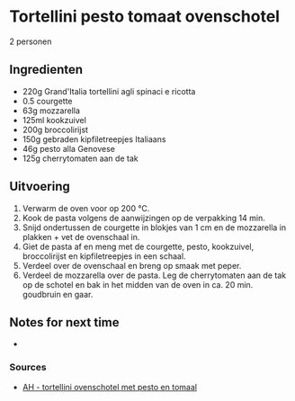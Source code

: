 # Tortellini pesto tomaat ovenschotel

2 personen

## Ingredienten

* 220g Grand'Italia tortellini agli spinaci e ricotta
* 0.5 courgette
* 63g mozzarella
* 125ml kookzuivel
* 200g broccolirijst
* 150g gebraden kipfiletreepjes Italiaans
* 46g pesto alla Genovese
* 125g cherrytomaten aan de tak

## Uitvoering

1. Verwarm de oven voor op 200 °C. 
2. Kook de pasta volgens de aanwijzingen op de verpakking 14 min. 
3. Snijd ondertussen de courgette in blokjes van 1 cm en de mozzarella in plakken + vet de ovenschaal in.
4. Giet de pasta af en meng met de courgette, pesto, kookzuivel, broccolirijst en kipfiletreepjes in een schaal.
5. Verdeel over de ovenschaal en breng op smaak met peper.
6. Verdeel de mozzarella over de pasta. Leg de cherrytomaten aan de tak op de schotel en bak in het midden van de oven in ca. 20 min. goudbruin en gaar.


## Notes for next time

*

### Sources

* [AH - tortellini ovenschotel met pesto en tomaal](https://www.ah.nl/allerhande/recept/R-R1193646/tortellini-ovenschotel-met-pesto-en-geroosterde-tomaatjes)